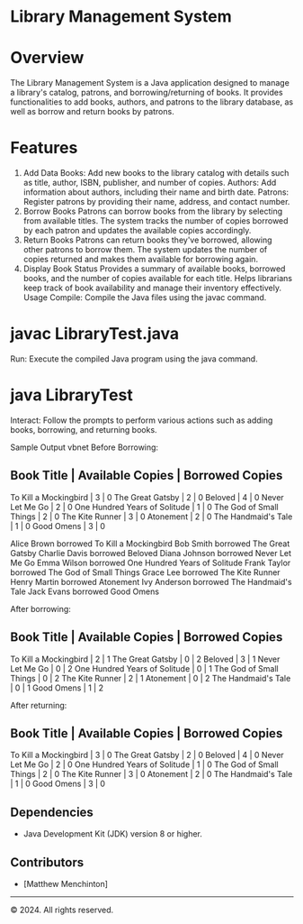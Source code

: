 # Library Management System

# Overview
The Library Management System is a Java application designed to manage a library's catalog, patrons, and borrowing/returning of books. It provides functionalities to add books, authors, and patrons to the library database, as well as borrow and return books by patrons.

# Features
1. Add Data
Books: Add new books to the library catalog with details such as title, author, ISBN, publisher, and number of copies.
Authors: Add information about authors, including their name and birth date.
Patrons: Register patrons by providing their name, address, and contact number.
2. Borrow Books
Patrons can borrow books from the library by selecting from available titles.
The system tracks the number of copies borrowed by each patron and updates the available copies accordingly.
3. Return Books
Patrons can return books they've borrowed, allowing other patrons to borrow them.
The system updates the number of copies returned and makes them available for borrowing again.
4. Display Book Status
Provides a summary of available books, borrowed books, and the number of copies available for each title.
Helps librarians keep track of book availability and manage their inventory effectively.
Usage
Compile: Compile the Java files using the javac command.


# javac LibraryTest.java
Run: Execute the compiled Java program using the java command.


# java LibraryTest
Interact: Follow the prompts to perform various actions such as adding books, borrowing, and returning books.

Sample Output
vbnet
Before Borrowing:

Book Title                              | Available Copies | Borrowed Copies
----------------------------------------------------------------------------
To Kill a Mockingbird                   | 3                | 0
The Great Gatsby                        | 2                | 0
Beloved                                 | 4                | 0
Never Let Me Go                         | 2                | 0
One Hundred Years of Solitude           | 1                | 0
The God of Small Things                 | 2                | 0
The Kite Runner                         | 3                | 0
Atonement                               | 2                | 0
The Handmaid's Tale                     | 1                | 0
Good Omens                              | 3                | 0

Alice Brown borrowed To Kill a Mockingbird
Bob Smith borrowed The Great Gatsby
Charlie Davis borrowed Beloved
Diana Johnson borrowed Never Let Me Go
Emma Wilson borrowed One Hundred Years of Solitude
Frank Taylor borrowed The God of Small Things
Grace Lee borrowed The Kite Runner
Henry Martin borrowed Atonement
Ivy Anderson borrowed The Handmaid's Tale
Jack Evans borrowed Good Omens

After borrowing:

Book Title                              | Available Copies | Borrowed Copies
----------------------------------------------------------------------------
To Kill a Mockingbird                   | 2                | 1
The Great Gatsby                        | 0                | 2
Beloved                                 | 3                | 1
Never Let Me Go                         | 0                | 2
One Hundred Years of Solitude           | 0                | 1
The God of Small Things                 | 0                | 2
The Kite Runner                         | 2                | 1
Atonement                               | 0                | 2
The Handmaid's Tale                     | 0                | 1
Good Omens                              | 1                | 2

After returning:

Book Title                              | Available Copies | Borrowed Copies
----------------------------------------------------------------------------
To Kill a Mockingbird                   | 3                | 0
The Great Gatsby                        | 2                | 0
Beloved                                 | 4                | 0
Never Let Me Go                         | 2                | 0
One Hundred Years of Solitude           | 1                | 0
The God of Small Things                 | 2                | 0
The Kite Runner                         | 3                | 0
Atonement                               | 2                | 0
The Handmaid's Tale                     | 1                | 0
Good Omens                              | 3                | 0

## Dependencies

- Java Development Kit (JDK) version 8 or higher.

## Contributors

- [Matthew Menchinton]

---

© 2024. All rights reserved.